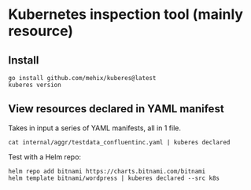 # Kubernetes inspection tool (mainly resource)

## Install

```shell
go install github.com/mehix/kuberes@latest
kuberes version
```

## View resources declared in YAML manifest

Takes in input a series of YAML manifests, all in 1 file.

```shell
cat internal/aggr/testdata_confluentinc.yaml | kuberes declared
```

Test with a Helm repo:

```shell
helm repo add bitnami https://charts.bitnami.com/bitnami
helm template bitnami/wordpress | kuberes declared --src k8s
```
